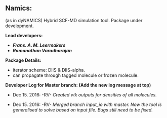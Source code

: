 ## Namics: 
(as in dyNAMICS)
Hybrid SCF-MD simulation tool. Package under development.






**Lead developers:**

* **_Frans. A. M. Leermakers_**
* **_Ramanathan Varadharajan_**

**Package Details:**

* iterator scheme: DIIS & DIIS-alpha.
* can propagate through tagged molecule or frozen molecule.

**Developer Log for Master branch:  (Add the new log message at top)**

* Dec 15. 2016:		-RV-			_Created vtk outputs for densities of all molecules._

* Dec 15. 2016: 	-RV-			_Merged branch input_io with master.  Now the tool is generalised to solve based on input file. Bugs still need to be fixed._ 

